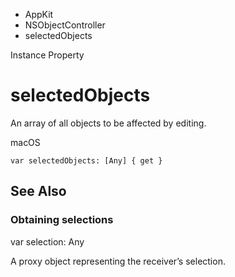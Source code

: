 

- AppKit
- NSObjectController
-  selectedObjects 

Instance Property

# selectedObjects

An array of all objects to be affected by editing.

macOS

``` source
var selectedObjects: [Any] { get }
```

## See Also

### Obtaining selections

var selection: Any

A proxy object representing the receiver’s selection.


